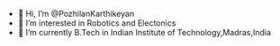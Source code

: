- 👋 Hi, I’m @PozhilanKarthikeyan
- 👀 I’m interested in Robotics and Electonics
- 🌱 I’m currently B.Tech in Indian Institute of Technology,Madras,India


<!---
PozhilanKarthikeyan/PozhilanKarthikeyan is a ✨ special ✨ repository because its `README.md` (this file) appears on your GitHub profile.
You can click the Preview link to take a look at your changes.
--->
